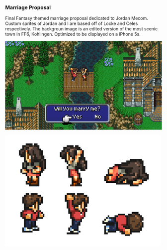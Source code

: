 ### Marriage Proposal
Final Fantasy themed marriage proposal dedicated to Jordan Mecom. Custom sprites of Jordan and I are based off of Locke and Celes respectively. The backgroun image is an edited version of the most scenic town in FF6, Kohlingen. Optimized to be displayed on a iPhone 5s.

![alt text][preview]

![alt text][sprite]

[preview]: https://github.com/Ahris/Love/blob/master/images/preview.png
[sprite]: https://github.com/Ahris/Love/blob/master/images/all%20sprites%20large.png 
